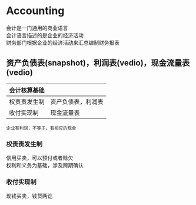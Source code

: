 # Accounting
会计是一门通用的商业语言    
会计语言描述的是企业的经济活动   
财务部门根据企业的经济活动来汇总编制财务报表   

## 资产负债表(snapshot)，利润表(vedio)，现金流量表(vedio) 
|  会计核算基础   |     |
|  ----  | ----  |
| 权责责发生制  | 资产负债表，利润表 |
| 收付实现制  | 现金流量表 |

```
企业有利润，不等于，有相应的现金
```
### 权责责发生制
信用买卖，可以预付或者赊欠    
权利和义务为基础，涉及跨期确认   
### 收付实现制
现钱买卖，钱货两讫
